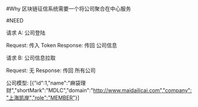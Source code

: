 #Why
区块链征信系统需要一个将公司聚合在中心服务

#NEED

请求 A: 公司登陆 

Request: 传入 Token
Response: 传回 公司信息



请求 B: 公司信息拉取

Request: 无
Response: 传回 所有公司


公司模型: [{"id":1,"name":"麻袋理财","shortMark":"MDLC","domain":"http://www.maidailicai.com","company":"上海凯岸","role":"MEMBER"}]

